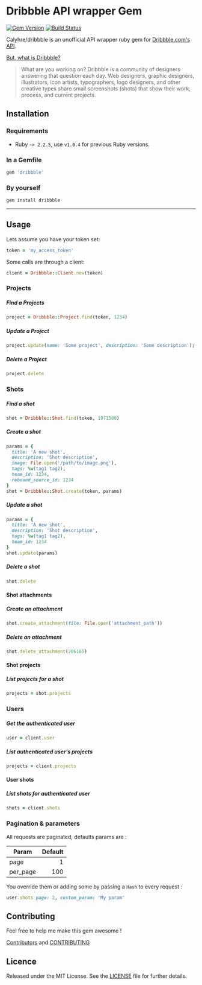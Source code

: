 # Dribbble API wrapper Gem

[![Gem Version]][on rubygems] [![Build Status]][on travis]

Calyhre/dribbble is an unofficial API wrapper ruby gem for [Dribbble.com's API].

[But, what is Dribbble?]

> What are you working on? Dribbble is a community of designers answering that question each day. Web designers, graphic designers, illustrators, icon artists, typographers, logo designers, and other creative types share small screenshots (shots) that show their work, process, and current projects.

## Installation

### Requirements

* Ruby `~> 2.2.5`, use `v1.0.4` for previous Ruby versions.

### In a Gemfile

```ruby
gem 'dribbble'
```

### By yourself

```ruby
gem install dribbble
```

---

## Usage

Lets assume you have your token set:

```ruby
token = 'my_access_token'
```

Some calls are through a client:

```ruby
client = Dribbble::Client.new(token)
```

### Projects

##### Find a Projects

```ruby
project = Dribbble::Project.find(token, 1234)
```

##### Update a Project

```ruby
project.update(name: 'Some project', description: 'Some description');
```

##### Delete a Project

```ruby
project.delete
```

### Shots

##### Find a shot

```ruby
shot = Dribbble::Shot.find(token, 1971500)
```

##### Create a shot

```ruby
params = {
  title: 'A new shot',
  description: 'Shot description',
  image: File.open('/path/to/image.png'),
  tags: %w(tag1 tag2),
  team_id: 1234,
  rebound_source_id: 1234
}
shot = Dribbble::Shot.create(token, params)
```

##### Update a shot

```ruby
params = {
  title: 'A new shot',
  description: 'Shot description',
  tags: %w(tag1 tag2),
  team_id: 1234
}
shot.update(params)
```

##### Delete a shot

```ruby
shot.delete
```

#### Shot attachments

##### Create an attachment

```ruby
shot.create_attachment(file: File.open('attachment_path'))
```

##### Delete an attachment

```ruby
shot.delete_attachment(206165)
```

#### Shot projects

##### List projects for a shot

```ruby
projects = shot.projects
```

### Users

##### Get the authenticated user

```ruby
user = client.user
```

##### List authenticated user’s projects

```ruby
projects = client.projects
```

#### User shots

##### List shots for authenticated user

```ruby
shots = client.shots
```

### Pagination & parameters

All requests are paginated, defaults params are :

| Param    | Default |
| -------- | ------: |
| page     |       1 |
| per_page |     100 |

You override them or adding some by passing a `Hash` to every request :

```ruby
user.shots page: 2, custom_param: 'My param'
```

## Contributing

Feel free to help me make this gem awesome !

[Contributors] and [CONTRIBUTING]

## Licence

Released under the MIT License. See the [LICENSE] file for further details.

[gem version]: https://badge.fury.io/rb/dribbble.svg
[build status]: https://travis-ci.org/Calyhre/dribbble.svg?branch=master
[on rubygems]: http://rubygems.org/gems/dribbble
[on travis]: https://travis-ci.org/Calyhre/dribbble
[dribbble.com's api]: http://developer.dribbble.com/
[but, what is dribbble?]: https://dribbble.com/about
[license]: LICENSE.md
[contributors]: https://github.com/Calyhre/dribbble/graphs/contributors
[contributing]: CONTRIBUTING.md
